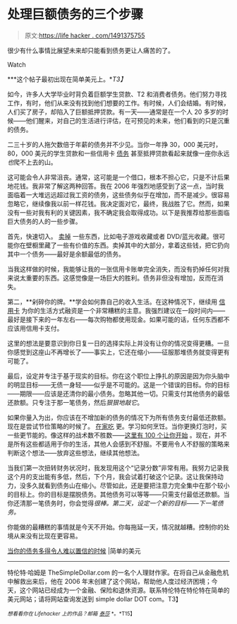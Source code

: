 # 处理巨额债务的三个步骤

> 原文:[https://life hacker . com/1491375755](https://lifehacker.com/three-steps-for-dealing-with-overwhelming-debt-1491375755)

很少有什么事情比展望未来却只能看到债务更让人痛苦的了。

Watch

***这个帖子最初出现在简单美元上。**T3】*

如今，许多人大学毕业时背负着巨额学生贷款、T2 和消费者债务。他们努力寻找工作，有时，他们从来没有找到他们想要的工作。有时候，人们会结婚。有时候，人们买了房子，却陷入了巨额抵押贷款。有一天——通常是在一个人 20 多岁的时候——他们醒来，对自己的生活进行评估，在可预见的未来，他们看到的只是沉重的债务。

二三十岁的人拖欠数倍于年薪的债务并不少见。当你一年挣 30，000 美元时，80，000 美元的学生贷款和一些信用卡 [债务](https://lifehacker.com/a-step-by-step-guide-to-getting-out-of-debt-1475515477) 甚至抵押贷款看起来就像一座你永远*也*爬不上去的山。

这可能会令人非常沮丧。通常，这可能是一个借口，根本不担心它，只是不计后果地花钱。我非常了解这两种回答。我在 2006 年强烈地感受到了这一点，当时我面临着一大堆远远超过我工资的债务，这些债务似乎在增加，而不是减少。很容易忽略它，继续像我以前一样花钱。我决定面对它，最终，我战胜了它。然而，如果没有一些对我有利的关键因素，我不确定我会取得成功。以下是我推荐给那些面临巨大债务的人的一些步骤。

首先，快速切入。 [卖掉](https://lifehacker.com/the-complete-guide-to-selling-your-unwanted-crap-for-mo-5981335) 一些东西，比如电子游戏收藏或者 DVD/蓝光收藏。很可能你在壁橱里藏了一些有价值的东西。卖掉其中的大部分，拿着这些钱，把它扔向其中一个债务——最好是余额最低的债务。

当我这样做的时候，我能够让我的一张信用卡账单完全消失，而没有扔掉任何对我来说太重要的东西。这感觉像是一场巨大的胜利。债务非但没有增加，反而在消失。

第二，**剁碎你的牌。**学会如何靠自己的收入生活。在这种情况下，继续用 [信用卡](https://lifehacker.com/the-most-dangerous-things-about-credit-cards-and-how-t-1442400572) 为你的生活方式融资是一个非常糟糕的主意。我强烈建议在一段时间内——最好是接下来的一年左右——每次购物都使用现金。如果可能的话，任何东西都不应该用信用卡支付。

这里的想法是要意识到你日复一日的选择实际上并没有让你的情况变得更糟。一旦你感觉到这座山不再增长了——事实上，它还在缩小——征服那堆债务就变得更有可能了。

最后，设定并专注于基于现实的目标。你在这个职位上挣扎的原因是因为你头脑中的明显目标——无债一身轻——似乎是不可能的。这是一个错误的目标。你的目标——期限——应该是还清你的最小债务。忽略其他一切。只需支付其他债务的最低还款额。只专注于那一笔债务，然后*狠狠地敲它*。

如果你量入为出，你应该在不增加新的债务的情况下为所有债务支付最低还款额。现在是尝试节俭策略的时候了。 [在家吃](https://lifehacker.com/how-i-broke-my-addiction-to-takeout-and-started-cooking-476039932) 更。学习如何烹饪。当你更换灯泡时，买一些更节能的。像这样的战术数不胜数——[这里有 100 个让你开始](http://www.thesimpledollar.com/little-steps-100-great-tips-for-saving-money-for-those-just-getting-started/) 。现在，并不是所有这些都适用于你的生活，其他人会感到不舒服。不要用令人不舒服的策略来判断这个想法——放弃这些想法，继续其他想法。

当我们第一次扭转财务状况时，我发现用这个“记录分数”非常有用。我努力记录我这个月的支出能有多低，然后，下个月，我会试着打破这个记录。这让我保持动力，没多久就看到债务山在缩小。尽管如此，还是要把注意力完全集中在那个较小的目标上。你的目标是摆脱债务。其他债务可以等等——只需支付最低还款额。当你还清那一笔债务时，你会觉得*很棒。第二天，设定一个新的目标——下一笔债务。*

你能做的最糟糕的事情就是今天不开始。你每拖延一天，情况就越糟。控制你的处境从来没有比现在更容易。

[当你的债务多得令人难以置信的时候](http://www.thesimpledollar.com/when-your-debt-load-is-incomprehensibly-large/) |简单的美元

* * *

特伦特·哈姆是 TheSimpleDollar.com 的一名个人理财作家。在将自己从金融危机中解救出来后，他在 2006 年末创建了这个网站，帮助他人度过经济困境；今天，这个网站已经成为一个金融、保险和退休资源。联系特伦特在特伦特在简单的美元网站；请将网站查询发送到 simple dollar DOT com。T3】

<small>*想看看你在 Lifehacker 上的作品？邮箱*</small> [<small>*泰莎*</small>](https://mail.google.com/mail/?view=cm&fs=1&tf=1&to=tessa@lifehacker.com) <small>*。*T15】</small>